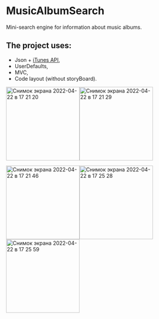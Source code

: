 # MusicAlbumSearch
Mini-search engine for information about music albums.

## The project uses:
+ Json + [iTunes API](https://developer.apple.com/library/archive/documentation/AudioVideo/Conceptual/iTuneSearchAPI/index.html#//apple_ref/doc/uid/TP40017632-CH3-SW1),
+ UserDefaults,
+ MVC,
+ Code layout (without storyBoard).

<img width="200" alt="Снимок экрана 2022-04-22 в 17 21 20" src="https://user-images.githubusercontent.com/95176430/167133085-3b4f066a-1422-41fe-8e34-ca563d8acf01.png"><img width="200" alt="Снимок экрана 2022-04-22 в 17 21 29" src="https://user-images.githubusercontent.com/95176430/167133123-472bc0e5-2e4c-4b91-aa55-e607d2f3ce1c.png">

<img width="200" alt="Снимок экрана 2022-04-22 в 17 21 46" src="https://user-images.githubusercontent.com/95176430/167133183-60a4961a-027f-4120-b58a-d229d4edde6c.png"><img width="200" alt="Снимок экрана 2022-04-22 в 17 25 28" src="https://user-images.githubusercontent.com/95176430/167133199-b20ca5e6-f8a0-493b-a71d-6bc830fde59c.png"><img width="200" alt="Снимок экрана 2022-04-22 в 17 25 59" src="https://user-images.githubusercontent.com/95176430/167133206-f7a9d94e-4fca-425d-9490-f26f6967b775.png">
